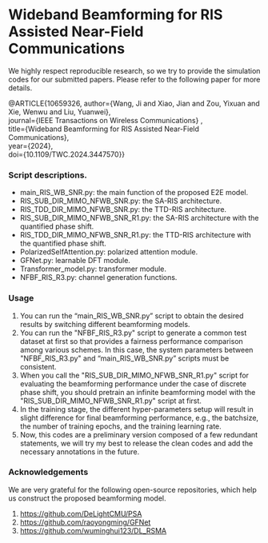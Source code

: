 # Wideband Beamforming for RIS Assisted Near-Field Communications

We highly respect reproducible research, so we try to provide the simulation codes for our submitted papers. Please refer to the following paper for more details.

@ARTICLE{10659326,
  author={Wang, Ji and Xiao, Jian and Zou, Yixuan and Xie, Wenwu and Liu, Yuanwei},<br/>
  journal={IEEE Transactions on Wireless Communications} ,<br/>
  title={Wideband Beamforming for RIS Assisted Near-Field Communications},<br/>
  year={2024},<br/>
  doi={10.1109/TWC.2024.3447570}}


### Script descriptions.

* main_RIS_WB_SNR.py: the main function of the proposed E2E model.<br/>
* RIS_SUB_DIR_MIMO_NFWB_SNR.py: the SA-RIS architecture.<br/>
* RIS_TDD_DIR_MIMO_NFWB_SNR.py: the TTD-RIS architecture.<br/>
* RIS_SUB_DIR_MIMO_NFWB_SNR_R1.py: the SA-RIS architecture with the quantified phase shift.<br/>
* RIS_TDD_DIR_MIMO_NFWB_SNR_R1.py: the TTD-RIS architecture with the quantified phase shift.<br/>
* PolarizedSelfAttention.py: polarized attention module.<br/>
* GFNet.py: learnable DFT module.<br/>
* Transformer_model.py: transformer module.<br/>
* NFBF_RIS_R3.py: channel generation functions.<br/>


### Usage

1. You can run the “main_RIS_WB_SNR.py” script to obtain the desired results by switching different beamforming models. <br/>
2. You can run the "NFBF_RIS_R3.py" script to generate a common test dataset at first so that provides a fairness performance comparison among various schemes. In this case, the system parameters between "NFBF_RIS_R3.py" and “main_RIS_WB_SNR.py” scripts must be consistent.<br/>
3. When you call the "RIS_SUB_DIR_MIMO_NFWB_SNR_R1.py" script for evaluating the beamforming performance under the case of discrete phase shift, you should pretrain an infinite beamforming model with the "RIS_SUB_DIR_MIMO_NFWB_SNR_R1.py" script at first. <br/>
4. In the training stage, the different hyper-parameters setup will result in slight difference for final beamforming performance, e.g., the batchsize, the number of training epochs, and the training learning rate.<br/>
5. Now, this codes are a preliminary version composed of a few redundant statements, we will try my best to release the clean codes and add the necessary annotations in the future.<br/>


### Acknowledgements

We are very grateful for the following open-source repositories, which help us construct the proposed beamforming model.<br/>
1.  https://github.com/DeLightCMU/PSA <br/>
2.  https://github.com/raoyongming/GFNet <br/>
3.  https://github.com/wuminghui123/DL_RSMA <br/>
